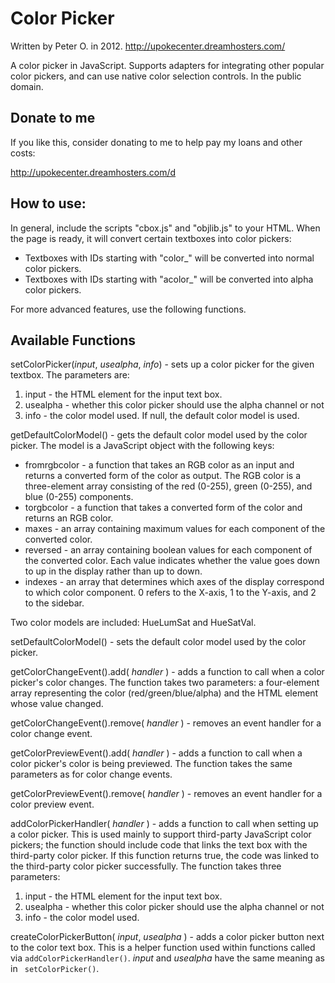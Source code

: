 Color Picker
===========

Written by Peter O. in 2012. http://upokecenter.dreamhosters.com/

A color picker in JavaScript.  Supports adapters for integrating other popular color pickers, and can use native color selection controls.  In the public domain.

## Donate to me

If you like this, consider donating to me to help pay my loans and other costs:

http://upokecenter.dreamhosters.com/d

## How to use:

In general, include the scripts "cbox.js" and "objlib.js" to your HTML.  When the page is ready, it will convert certain textboxes into color pickers:

* Textboxes with IDs starting with "color_" will be converted into normal color pickers.
* Textboxes with IDs starting with "acolor_" will be converted into alpha color pickers.

For more advanced features, use the following functions.

## Available Functions

setColorPicker(_input_, _usealpha_, _info_) - sets up a color picker for the given textbox. The parameters are:

1. input - the HTML element for the input text box.
2. usealpha - whether this color picker should use the alpha channel or not
3. info - the color model used.  If null, the default color model is used.

getDefaultColorModel() - gets the default color model used by the color picker.
The model is a JavaScript object with the following keys:

* fromrgbcolor - a function that takes an RGB color as an input and returns a converted form
   of the color as output.  The RGB color is a three-element array consisting of the red (0-255), green (0-255), and blue (0-255) components.
* torgbcolor - a function that takes a converted form of the color and returns an RGB color.
* maxes - an array containing maximum values for each component of the converted color.
* reversed - an array containing boolean values for each component of the converted color. Each value indicates whether the value goes down to up in the display rather than up to down.
* indexes - an array that determines which axes of the display correspond to which color component. 0 refers to the X-axis, 1 to the Y-axis, and 2 to the sidebar.

Two color models are included: HueLumSat and HueSatVal.

setDefaultColorModel() - sets the default color model used by the color picker.

getColorChangeEvent().add( _handler_ ) - adds a function to call when a color picker's color changes. The function takes two parameters: a four-element array representing the color (red/green/blue/alpha) and the HTML element whose value changed.

getColorChangeEvent().remove( _handler_ ) - removes an event handler for a color change event.

getColorPreviewEvent().add( _handler_ ) - adds a function to call when a color picker's color is being previewed.  The function takes the same parameters as for color change events.

getColorPreviewEvent().remove( _handler_ ) - removes an event handler for a color preview event.

addColorPickerHandler( _handler_ ) - adds a function to call when setting up a color picker.  This is used mainly to support third-party JavaScript color pickers; the function should include code that links the text box with the third-party color picker.  If this function returns true, the code was linked to the third-party color picker successfully.  The function takes three parameters:

1. input - the HTML element for the input text box.
2. usealpha - whether this color picker should use the alpha channel or not
3. info - the color model used.

createColorPickerButton( _input_, _usealpha_ ) - adds a color picker button next to the color text box.  This is a helper function used within functions called via `addColorPickerHandler()`. _input_ and _usealpha_ have the same meaning as in ` setColorPicker()`.


